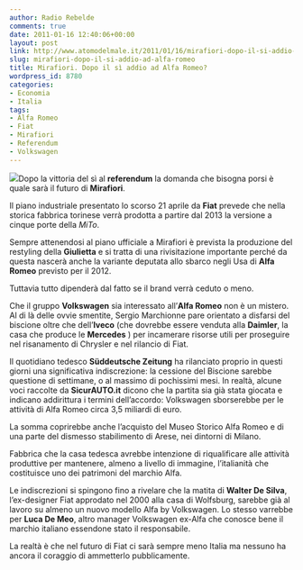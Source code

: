 ```yaml
---
author: Radio Rebelde
comments: true
date: 2011-01-16 12:40:06+00:00
layout: post
link: http://www.atomodelmale.it/2011/01/16/mirafiori-dopo-il-si-addio-ad-alfa-romeo/
slug: mirafiori-dopo-il-si-addio-ad-alfa-romeo
title: Mirafiori. Dopo il sì addio ad Alfa Romeo?
wordpress_id: 8780
categories:
- Economia
- Italia
tags:
- Alfa Romeo
- Fiat
- Mirafiori
- Referendum
- Volkswagen
---
```


[![](http://www.atomodelmale.it/wp-content/uploads/2011/01/Volkswagen-Alfa-Romeo-300x150.jpg)](http://www.atomodelmale.it/wp-content/uploads/2011/01/Volkswagen-Alfa-Romeo.jpg)Dopo la vittoria del sì al **referendum** la domanda che bisogna porsi è quale sarà il futuro di **Mirafiori**.

Il piano industriale presentato lo scorso 21 aprile da **Fiat** prevede che nella storica fabbrica torinese verrà prodotta a partire dal 2013 la versione a cinque porte della _MiTo_.

Sempre attenendosi al piano ufficiale a Mirafiori è prevista la produzione del restyling della **Giulietta** e si tratta di una rivisitazione importante perché da questa nascerà anche la variante deputata allo sbarco negli Usa di **Alfa Romeo** previsto per il 2012.

Tuttavia tutto dipenderà dal fatto se il brand verrà ceduto o meno.

Che il gruppo **Volkswagen** sia interessato all’**Alfa Romeo** non è un mistero. Al di là delle ovvie smentite, Sergio Marchionne pare orientato a disfarsi del biscione oltre che dell’**Iveco** (che dovrebbe essere venduta alla **Daimler**, la casa che produce le **Mercedes** ) per incamerare risorse utili per proseguire nel risanamento di Chrysler e nel rilancio di Fiat.<!-- more -->



Il quotidiano tedesco **Süddeutsche Zeitung** ha rilanciato proprio in questi giorni una significativa indiscrezione: la cessione del Biscione sarebbe questione di settimane, o al massimo di pochissimi mesi. In realtà, alcune voci raccolte da **SicurAUTO.it** dicono che la partita sia già stata giocata e indicano addirittura i termini dell’accordo: Volkswagen sborserebbe per le attività di Alfa Romeo circa 3,5 miliardi di euro.

La somma coprirebbe anche l’acquisto del Museo Storico Alfa Romeo e di una parte del dismesso stabilimento di Arese, nei dintorni di Milano.

Fabbrica che la casa tedesca avrebbe intenzione di riqualificare alle attività produttive per mantenere, almeno a livello di immagine, l’italianità che costituisce uno dei patrimoni del marchio Alfa.

Le indiscrezioni si spingono fino a rivelare che la matita di **Walter De Silva**, l’ex-designer Fiat approdato nel 2000 alla casa di Wolfsburg, sarebbe già al lavoro su almeno un nuovo modello Alfa by Volkswagen. Lo stesso varrebbe per **Luca De Meo**, altro manager Volkswagen ex-Alfa che conosce bene il marchio italiano essendone stato il responsabile.

La realtà è che nel futuro di Fiat ci sarà sempre meno Italia ma nessuno ha ancora il coraggio di ammetterlo pubblicamente.
